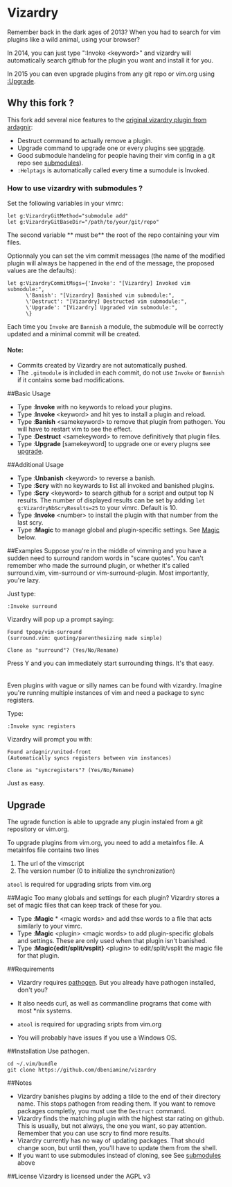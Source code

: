 Vizardry
============

Remember back in the dark ages of 2013? When you had to search for vim plugins like a wild animal, using your browser?

In 2014, you can just type ":Invoke &lt;keyword&gt;" and vizardry will automatically search github for the plugin you want and install it for you.

In 2015 you can even upgrade plugins from any git repo or vim.org using [:Upgrade](https://github.com/dbeniamine/vizardry#upgrade).


## <a name="Fork">Why this fork ?</a>

This fork add several nice features to the [original vizardry plugin from ardagnir](https://github.com/ardagnir/vizardry):

+ Destruct command to actually remove a plugin.
+ Upgrade command to upgrade one or every plugins see [upgrade](https://github.com/dbeniamine/vizardry#upgrade).
+ Good submodule handeling for people having their vim config in a git repo
see [submodules](https://github.com/dbeniamine/vizardry#submodules)).
+ `:Helptags` is automatically called every time a sumodule is Invoked.

### <a name="submodules">How to use vizardry with submodules ?</a>

Set the following variables in your vimrc:

    let g:VizardryGitMethod="submodule add"
    let g:VizardryGitBaseDir="/path/to/your/git/repo"

The second variable ** must be** the root of the repo containing your vim
files.

Optionnaly you can set the vim commit messages (the name of the modified
plugin will always be happened in the end of the message, the proposed values
are the defaults):

    let g:VizardryCommitMsgs={'Invoke': "[Vizardry] Invoked vim submodule:",
          \'Banish': "[Vizardry] Banished vim submodule:",
          \'Destruct': "[Vizardry] Destructed vim submodule:",
          \'Upgrade': "[Vizardry] Upgraded vim submodule:",
          \}

Each time you `Invoke` are `Bannish` a module, the submodule will be correctly
updated and a minimal commit will be created.

#### Note:

+ Commits created by Vizardry are not automatically pushed.
+ The `.gitmodule` is included in each commit, do not use `Invoke` or `Bannish` if it contains some bad modifications.

##Basic Usage
- Type :<b>Invoke</b> with no keywords to reload your plugins.
- Type :<b>Invoke</b> &lt;keyword&gt; and hit yes to install a plugin and reload.
- Type :<b>Banish</b> &lt;samekeyword&gt; to remove that plugin from pathogen. You will have to restart vim to see the effect.
- Type :<b>Destruct</b> &lt;samekeyword&gt; to remove definitively that plugin files.
- Type :<b>Upgrade</b>  \[samekeyword\] to upgrade one or every plugns see [upgrade](https://github.com/dbeniamine/vizardry#upgrade).

##Additional Usage
- Type :<b>Unbanish</b> &lt;keyword&gt; to reverse a banish.
- Type :<b>Scry</b> with no keywards to list all invoked and banished plugins.
- Type :<b>Scry</b> &lt;keyword&gt; to search github for a script and output 
top N results. The number of displayed results can be set by adding `let g:VizardryNbScryResults=25` to your vimrc. Default is 10.
- Type :<b>Invoke</b> &lt;number&gt; to install the plugin with that number from the last scry.
- Type :<b>Magic</b> to manage global and plugin-specific settings. See [Magic](https://github.com/dbeniamine/vizardry#magic) below.


##Examples
Suppose you're in the middle of vimming and you have a sudden need to surround random words in "scare quotes". You can't remember who made the surround plugin, or whether it's called surround.vim, vim-surround or vim-surround-plugin. Most importantly, you're lazy.

Just type:

    :Invoke surround

Vizardry will pop up a prompt saying:

    Found tpope/vim-surround
    (surround.vim: quoting/parenthesizing made simple)

    Clone as "surround"? (Yes/No/Rename)

Press Y and you can immediately start surrounding things. It's that easy.
<br><br><br>
Even plugins with vague or silly names can be found with vizardry. Imagine you're running multiple instances of vim and need a package to sync registers.

Type:

    :Invoke sync registers

Vizardry will prompt you with:

    Found ardagnir/united-front
    (Automatically syncs registers between vim instances)

    Clone as "syncregisters"? (Yes/No/Rename)

Just as easy.

## Upgrade

The ugrade function is able to upgrade any plugin instaled from a git
repository or vim.org.

To upgrade plugins from vim.org, you need to add a metainfos file.
A metainfos file contains two lines
1. The url of the vimscript
2. The version number (0 to initialize the synchronization)

`atool` is required for upgrading sripts from vim.org

##Magic
  Too many globals and settings for each plugin? Vizardry stores a set of magic files that can keep track of these for you.

- Type :<b>Magic</b> * &lt;magic words&gt; and add thse words to a file that acts similarly to your vimrc.
- Type :<b>Magic</b> &lt;plugin&gt; &lt;magic words&gt; to add plugin-specific globals and settings. These are only used when that plugin isn't banished.
- Type :<b>Magic{edit/split/vsplit}</b> &lt;plugin&gt; to edit/split/vsplit the magic file for that plugin.


##Requirements
- Vizardry requires [pathogen](https://github.com/tpope/vim-pathogen). But you already have pathogen installed, don't you?

- It also needs curl, as well as commandline programs that come with most \*nix systems.

+ `atool` is required for upgrading sripts from vim.org

- You will probably have issues if you use a Windows OS.

##Installation
Use pathogen.

    cd ~/.vim/bundle
    git clone https://github.com/dbeniamine/vizardry

##Notes
- Vizardry banishes plugins by adding a tilde to the end of their directory
  name. This stops pathogen from reading them. If you want to remove packages
  completly, you must use the `Destruct` command.
- Vizardry finds the matching plugin with the highest star rating on github. This is usually, but not always, the one you want, so pay attention. Remember that you can use scry to find more results.
- Vizardry currently has no way of updating packages. That should change soon, but until then, you'll have to update them from the shell.
- If you want to use submodules instead of cloning, see See [submodules](https://github.com/dbeniamine/vizardry#submodules) above

##License
Vizardry is licensed under the AGPL v3
